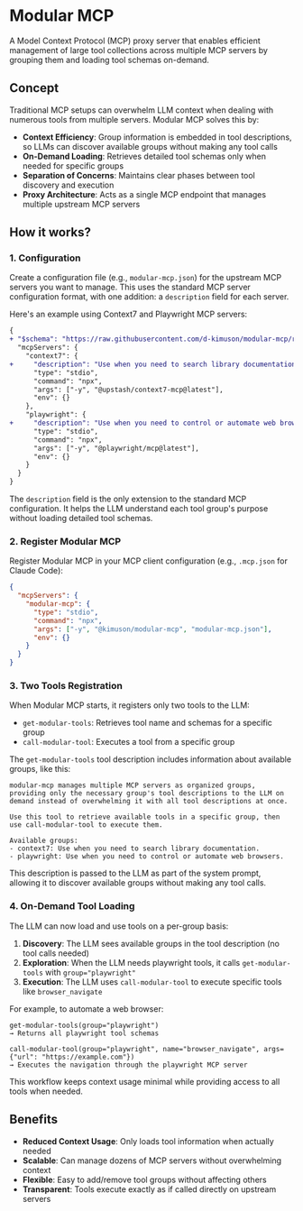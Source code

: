 # Modular MCP

A Model Context Protocol (MCP) proxy server that enables efficient management of large tool collections across multiple MCP servers by grouping them and loading tool schemas on-demand.

## Concept

Traditional MCP setups can overwhelm LLM context when dealing with numerous tools from multiple servers. Modular MCP solves this by:

- **Context Efficiency**: Group information is embedded in tool descriptions, so LLMs can discover available groups without making any tool calls
- **On-Demand Loading**: Retrieves detailed tool schemas only when needed for specific groups
- **Separation of Concerns**: Maintains clear phases between tool discovery and execution
- **Proxy Architecture**: Acts as a single MCP endpoint that manages multiple upstream MCP servers

## How it works?

### 1. Configuration

Create a configuration file (e.g., `modular-mcp.json`) for the upstream MCP servers you want to manage. This uses the standard MCP server configuration format, with one addition: a `description` field for each server.

Here's an example using Context7 and Playwright MCP servers:

```diff
{
+ "$schema": "https://raw.githubusercontent.com/d-kimuson/modular-mcp/refs/heads/main/config-schema.json",
  "mcpServers": {
    "context7": {
+     "description": "Use when you need to search library documentation.",
      "type": "stdio",
      "command": "npx",
      "args": ["-y", "@upstash/context7-mcp@latest"],
      "env": {}
    },
    "playwright": {
+     "description": "Use when you need to control or automate web browsers.",
      "type": "stdio",
      "command": "npx",
      "args": ["-y", "@playwright/mcp@latest"],
      "env": {}
    }
  }
}
```

The `description` field is the only extension to the standard MCP configuration. It helps the LLM understand each tool group's purpose without loading detailed tool schemas.

### 2. Register Modular MCP

Register Modular MCP in your MCP client configuration (e.g., `.mcp.json` for Claude Code):

```json
{
  "mcpServers": {
    "modular-mcp": {
      "type": "stdio",
      "command": "npx",
      "args": ["-y", "@kimuson/modular-mcp", "modular-mcp.json"],
      "env": {}
    }
  }
}
```

### 3. Two Tools Registration

When Modular MCP starts, it registers only two tools to the LLM:

- `get-modular-tools`: Retrieves tool name and schemas for a specific group
- `call-modular-tool`: Executes a tool from a specific group

The `get-modular-tools` tool description includes information about available groups, like this:

```
modular-mcp manages multiple MCP servers as organized groups, providing only the necessary group's tool descriptions to the LLM on demand instead of overwhelming it with all tool descriptions at once.

Use this tool to retrieve available tools in a specific group, then use call-modular-tool to execute them.

Available groups:
- context7: Use when you need to search library documentation.
- playwright: Use when you need to control or automate web browsers.
```

This description is passed to the LLM as part of the system prompt, allowing it to discover available groups without making any tool calls.

### 4. On-Demand Tool Loading

The LLM can now load and use tools on a per-group basis:

1. **Discovery**: The LLM sees available groups in the tool description (no tool calls needed)
2. **Exploration**: When the LLM needs playwright tools, it calls `get-modular-tools` with `group="playwright"`
3. **Execution**: The LLM uses `call-modular-tool` to execute specific tools like `browser_navigate`

For example, to automate a web browser:
```
get-modular-tools(group="playwright")
→ Returns all playwright tool schemas

call-modular-tool(group="playwright", name="browser_navigate", args={"url": "https://example.com"})
→ Executes the navigation through the playwright MCP server
```

This workflow keeps context usage minimal while providing access to all tools when needed.

## Benefits

- **Reduced Context Usage**: Only loads tool information when actually needed
- **Scalable**: Can manage dozens of MCP servers without overwhelming context
- **Flexible**: Easy to add/remove tool groups without affecting others
- **Transparent**: Tools execute exactly as if called directly on upstream servers

